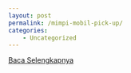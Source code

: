 ```yaml
---
layout: post
permalink: /mimpi-mobil-pick-up/
categories:
    - Uncategorized
---
```


[Baca Selengkapnya](/06)